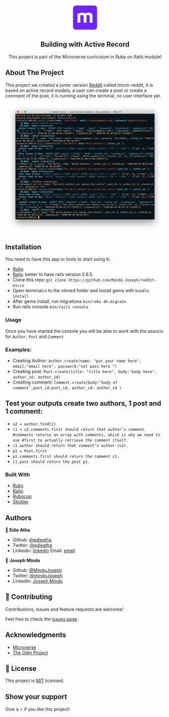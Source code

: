 <br />
<p align="center">
  <a href="https://www.microverse.org/">
    <img src="app/assets/images/microverse.png" alt="Logo" width="80" height="80">
  </a>

  <h2 align="center">Building with Active Record</h2>

  <p align="center">
    This project is part of the Microverse curriculum in Ruby on Rails module!
  </p>
</p>

## About The Project

This project we created a junior version [Reddit](https://www.reddit.com/) called micro-reddit, it is based on active record models, a user can create a post or create a comment of the post, it is running using the terminal, no user interface yet.


![screenshoot](img.png)

<!-- INSTALLATION -->
## Installation

You need to have this app or tools to start using it:
* [Ruby](https://www.ruby-lang.org/en/downloads/)
* [Rails](https://rubyonrails.org/): better to have rails version 2.6.5.
* Clone this repo ```git clone https://github.com/Mindo-Joseph/reddit-micro```
* Open terminal```cd``` to the cloned folder and install gems with ```bundle install```
* After gems install, run migrations ```bin/rake db:migrate```
* Run rails console ```bin/rails console```

### Usage

Once you have started the console you will be able to work with the assocs: for `Author`, `Post` and `Comment` 

### Examples:

- Creating Author: `Author.create(name: "put your name here", email:"email here", password:"set pass here ")`
- Creating post: `Post.create(title: "title here", body:"body here", author_id: author_id)`
- Creating comment: `Comment.create(body:"body of comment",post_id:post_id, author_id: author_id )`

## Test your outputs create two authors, 1 post and 1 comment:
- `u2 = author.find(2)`
- `c1 = u2.comments.first should return that author’s comment. #comments returns an array with comments, which is why we need to use #first to actually retrieve the comment itself.`
- `c1.author should return that comment’s author (u2).`
- `p1 = Post.first`
- `p1.comments.first should return the comment c1.`
- `c1.post should return the post p1.`

### Built With

* [Ruby](https://www.ruby-lang.org/en/downloads/)
* [Rails](https://rubyonrails.org/):
* [Rubocop](https://github.com/rubocop-hq/rubocop)
* [Stickler](https://stickler-ci.com/)

## Authors

👤 **Edie Atha**

- Github: [@edieatha](https://github.com/edieatha)
- Twitter: [@edieatha](https://twitter.com/edieatha)
- Linkedin: [linkedin](https://www.linkedin.com/in/edieatha/)
 Email: [email](edieatha@gmail.com)

👤 **Joseph Mindo**

- Github: [@MindoJoseph](https://github.com/Mindo-Joseph)
- Twitter: [@mindoJoseph](https://twitter.com/mindoJoseph)
- Linkedin: [Joseph Mindo](https://www.linkedin.com/in/joseph-mindo-367284132/)


## 🤝 Contributing

Contributions, issues and feature requests are welcome!

Feel free to check the [issues page](https://github.com/Mindo-Joseph/reddit-micro/issues).


## Acknowledgments

* [Microverse](https://www.microverse.org/)
* [The Odin Project](https://www.theodinproject.com/)


## 📝 License

This project is [MIT](lic.url) licensed.


## Show your support

Give a ⭐️ if you like this project!

